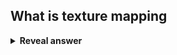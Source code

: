 ## What is texture mapping
<details>
<summary><b>Reveal answer</b></summary>
Applying a 2d image onto the surface of a 3d object
</details>
